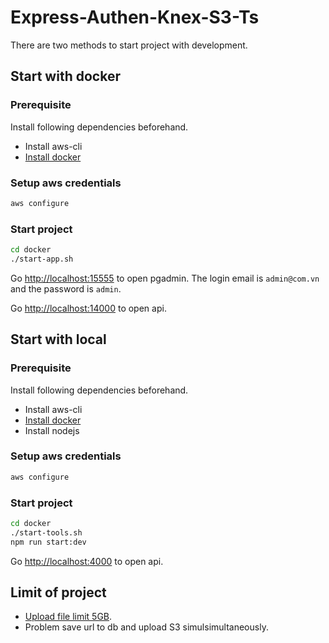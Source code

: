 # Express-Authen-Knex-S3-Ts

There are two methods to start project with development.

## Start with docker

### Prerequisite

Install following dependencies beforehand.

- Install aws-cli
- [Install docker](./docs/install-docker.md)

### Setup aws credentials

```bash
aws configure
```

### Start project

```bash
cd docker
./start-app.sh
```

Go [http://localhost:15555](http://localhost:15555) to open pgadmin. The login email is `admin@com.vn` and the password is `admin`.

Go [http://localhost:14000](http://localhost:14000) to open api.

## Start with local

### Prerequisite

Install following dependencies beforehand.

- Install aws-cli
- [Install docker](./docs/install-docker.md)
- Install nodejs

### Setup aws credentials

```bash
aws configure
```

### Start project

```bash
cd docker
./start-tools.sh
npm run start:dev
```

Go [http://localhost:4000](http://localhost:4000) to open api.

## Limit of project

- [Upload file limit 5GB](./docs/s3-service.md).
- Problem save url to db and upload S3 simulsimultaneously.
